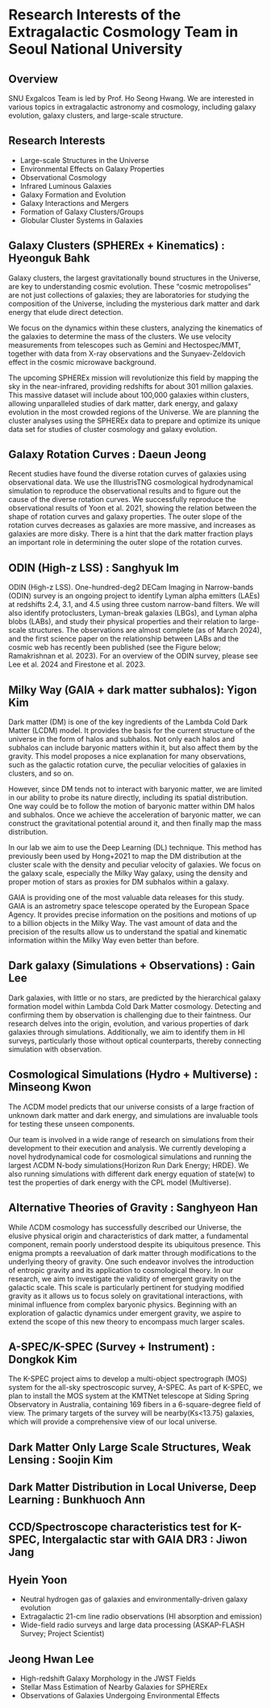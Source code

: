 # Research Interests of the Extragalactic Cosmology Team in Seoul National University

## Overview
SNU Exgalcos Team is led by Prof. Ho Seong Hwang. We are interested in various topics in extragalactic astronomy and cosmology, including galaxy evolution, galaxy clusters, and large-scale structure.

## Research Interests
* Large-scale Structures in the Universe
* Environmental Effects on Galaxy Properties
* Observational Cosmology
* Infrared Luminous Galaxies
* Galaxy Formation and Evolution
* Galaxy Interactions and Mergers
* Formation of Galaxy Clusters/Groups
* Globular Cluster Systems in Galaxies

## Galaxy Clusters (SPHEREx + Kinematics) : Hyeonguk Bahk
Galaxy clusters, the largest gravitationally bound structures in the Universe, are key to understanding cosmic evolution. These “cosmic metropolises” are not just collections of galaxies; they are laboratories for studying the composition of the Universe, including the mysterious dark matter and dark energy that elude direct detection.

We focus on the dynamics within these clusters, analyzing the kinematics of the galaxies to determine the mass of the clusters. We use velocity measurements from telescopes such as Gemini and Hectospec/MMT, together with data from X-ray observations and the Sunyaev-Zeldovich effect in the cosmic microwave background.

The upcoming SPHEREx mission will revolutionize this field by mapping the sky in the near-infrared, providing redshifts for about 301 million galaxies. This massive dataset will include about 100,000 galaxies within clusters, allowing unparalleled studies of dark matter, dark energy, and galaxy evolution in the most crowded regions of the Universe. We are planning the cluster analyses using the SPHEREx data to prepare and optimize its unique data set for studies of cluster cosmology and galaxy evolution.

## Galaxy Rotation Curves : Daeun Jeong
Recent studies have found the diverse rotation curves of galaxies using observational data. We use the IllustrisTNG cosmological hydrodynamical simulation to reproduce the observational results and to figure out the cause of the diverse rotation curves. We successfully reproduce the observational results of Yoon et al. 2021, showing the relation between the shape of rotation curves and galaxy properties. The outer slope of the rotation curves decreases as galaxies are more massive, and increases as galaxies are more disky. There is a hint that the dark matter fraction plays an important role in determining the outer slope of the rotation curves.

## ODIN (High-z LSS) : Sanghyuk Im
ODIN (High-z LSS). One-hundred-deg2 DECam Imaging in Narrow-bands (ODIN) survey is an ongoing project to identify Lyman alpha emitters (LAEs) at redshifts 2.4, 3.1, and 4.5 using three custom narrow-band filters. We will also identify protoclusters, Lyman-break galaxies (LBGs), and Lyman alpha blobs (LABs), and study their physical properties and their relation to large-scale structures. The observations are almost complete (as of March 2024), and the first science paper on the relationship between LABs and the cosmic web has recently been published (see the Figure below; Ramakrishnan et al. 2023). For an overview of the ODIN survey, please see Lee et al. 2024 and Firestone et al. 2023.

## Milky Way (GAIA + dark matter subhalos): Yigon Kim
Dark matter (DM) is one of the key ingredients of the Lambda Cold Dark Matter (LCDM) model. It provides the basis for the current structure of the universe in the form of halos and subhalos. Not only each halos and subhalos can include baryonic matters within it, but also affect them by the gravity. This model proposes a nice explanation for many observations, such as the galactic rotation curve, the peculiar velocities of galaxies in clusters, and so on.

However, since DM tends not to interact with baryonic matter, we are limited in our ability to probe its nature directly, including its spatial distribution. One way could be to follow the motion of baryonic matter within DM halos and subhalos. Once we achieve the acceleration of baryonic matter, we can construct the gravitational potential around it, and then finally map the mass distribution.

In our lab we aim to use the Deep Learning (DL) technique. This method has previously been used by Hong+2021 to map the DM distribution at the cluster scale with the density and peculiar velocity of galaxies. We focus on the galaxy scale, especially the Milky Way galaxy, using the density and proper motion of stars as proxies for DM subhalos within a galaxy.

GAIA is providing one of the most valuable data releases for this study. GAIA is an astrometry space telescope operated by the European Space Agency. It provides precise information on the positions and motions of up to a billion objects in the Milky Way. The vast amount of data and the precision of the results allow us to understand the spatial and kinematic information within the Milky Way even better than before.

## Dark galaxy (Simulations + Observations) : Gain Lee
Dark galaxies, with little or no stars, are predicted by the hierarchical galaxy formation model within Lambda Cold Dark Matter cosmology. Detecting and confirming them by observation is challenging due to their faintness. Our research delves into the origin, evolution, and various properties of dark galaxies through simulations. Additionally, we aim to identify them in HI surveys, particularly those without optical counterparts, thereby connecting simulation with observation.

## Cosmological Simulations (Hydro + Multiverse) : Minseong Kwon
The ΛCDM model predicts that our universe consists of a large fraction of unknown dark matter and dark energy, and simulations are invaluable tools for testing these unseen components.

Our team is involved in a wide range of research on simulations from their development to their execution and analysis. We currently developing a novel hydrodynamical code for cosmological simulations and running the largest ΛCDM N-body simulations(Horizon Run Dark Energy; HRDE). We also running simulations with different dark energy equation of state(w) to test the properties of dark energy with the CPL model (Multiverse).

## Alternative Theories of Gravity : Sanghyeon Han
While ΛCDM cosmology has successfully described our Universe, the elusive physical origin and characteristics of dark matter, a fundamental component, remain poorly understood despite its ubiquitous presence. This enigma prompts a reevaluation of dark matter through modifications to the underlying theory of gravity. One such endeavor involves the introduction of entropic gravity and its application to cosmological theory. In our research, we aim to investigate the validity of emergent gravity on the galactic scale. This scale is particularly pertinent for studying modified gravity as it allows us to focus solely on gravitational interactions, with minimal influence from complex baryonic physics. Beginning with an exploration of galactic dynamics under emergent gravity, we aspire to extend the scope of this new theory to encompass much larger scales.

## A-SPEC/K-SPEC (Survey + Instrument) : Dongkok Kim
The K-SPEC project aims to develop a multi-object spectrograph (MOS) system for the all-sky spectroscopic survey, A-SPEC. As part of K-SPEC, we plan to install the MOS system at the KMTNet telescope at Siding Spring Observatory in Australia, containing 169 fibers in a 6-square-degree field of view. The primary targets of the survey will be nearby(Ks<13.75) galaxies, which will provide a comprehensive view of our local universe.

## Dark Matter Only Large Scale Structures, Weak Lensing : Soojin Kim

## Dark Matter Distribution in Local Universe, Deep Learning : Bunkhuoch Ann

## CCD/Spectroscope characteristics test for K-SPEC, Intergalactic star with GAIA DR3 : Jiwon Jang

## Hyein Yoon
- Neutral hydrogen gas of galaxies and environmentally-driven galaxy evolution
- Extragalactic 21-cm line radio observations (HI absorption and emission)
- Wide-field radio surveys and large data processing (ASKAP-FLASH Survey; Project Scientist)

## Jeong Hwan Lee
- High-redshift Galaxy Morphology in the JWST Fields
- Stellar Mass Estimation of Nearby Galaxies for SPHEREx
- Observations of Galaxies Undergoing Environmental Effects